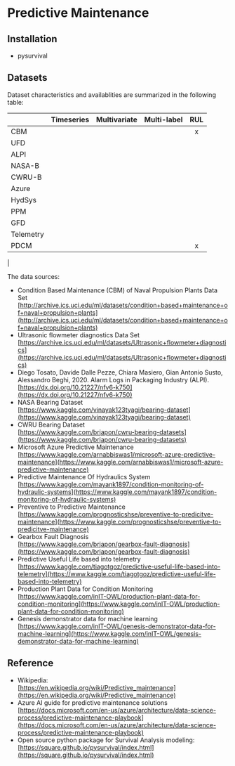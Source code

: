 # Predictive Maintenance

## Installation

- pysurvival

## Datasets

Dataset characteristics and availablities are summarized in the following table:

|      | Timeseries | Multivariate | Multi-label | RUL |
| :--- | :--: | :--: | :--: | :--: |
| CBM | | | | x |
| UFD | | | | |
| ALPI | | | | |
| NASA-B | | | | |
| CWRU-B | | | | |
| Azure | | | | |
| HydSys | | | | |
| PPM | | | |  |
| GFD | | | | |
| Telemetry  | | | | |
| PDCM | | | | x |
|


The data sources:
- Condition Based Maintenance (CBM) of Naval Propulsion Plants Data Set  
[http://archive.ics.uci.edu/ml/datasets/condition+based+maintenance+of+naval+propulsion+plants](http://archive.ics.uci.edu/ml/datasets/condition+based+maintenance+of+naval+propulsion+plants)
- Ultrasonic flowmeter diagnostics Data Set  
[https://archive.ics.uci.edu/ml/datasets/Ultrasonic+flowmeter+diagnostics](https://archive.ics.uci.edu/ml/datasets/Ultrasonic+flowmeter+diagnostics)
- Diego Tosato, Davide Dalle Pezze, Chiara Masiero, Gian Antonio Susto, Alessandro Beghi, 2020. Alarm Logs in Packaging Industry (ALPI).
[https://dx.doi.org/10.21227/nfv6-k750](https://dx.doi.org/10.21227/nfv6-k750)
- NASA Bearing Dataset  
[https://www.kaggle.com/vinayak123tyagi/bearing-dataset](https://www.kaggle.com/vinayak123tyagi/bearing-dataset)
- CWRU Bearing Dataset  
[https://www.kaggle.com/brjapon/cwru-bearing-datasets](https://www.kaggle.com/brjapon/cwru-bearing-datasets)
- Microsoft Azure Predictive Maintenance  
[https://www.kaggle.com/arnabbiswas1/microsoft-azure-predictive-maintenance](https://www.kaggle.com/arnabbiswas1/microsoft-azure-predictive-maintenance)
- Predictive Maintenance Of Hydraulics System  
[https://www.kaggle.com/mayank1897/condition-monitoring-of-hydraulic-systems](https://www.kaggle.com/mayank1897/condition-monitoring-of-hydraulic-systems)
- Preventive to Predictive Maintenance  
[https://www.kaggle.com/prognosticshse/preventive-to-predicitve-maintenance](https://www.kaggle.com/prognosticshse/preventive-to-predicitve-maintenance)
- Gearbox Fault Diagnosis  
[https://www.kaggle.com/brjapon/gearbox-fault-diagnosis](https://www.kaggle.com/brjapon/gearbox-fault-diagnosis)
- Predictive Useful Life based into telemetry  
[https://www.kaggle.com/tiagotgoz/predictive-useful-life-based-into-telemetry](https://www.kaggle.com/tiagotgoz/predictive-useful-life-based-into-telemetry)
- Production Plant Data for Condition Monitoring  
[https://www.kaggle.com/inIT-OWL/production-plant-data-for-condition-monitoring](https://www.kaggle.com/inIT-OWL/production-plant-data-for-condition-monitoring)
- Genesis demonstrator data for machine learning  
[https://www.kaggle.com/inIT-OWL/genesis-demonstrator-data-for-machine-learning](https://www.kaggle.com/inIT-OWL/genesis-demonstrator-data-for-machine-learning)


## Reference

- Wikipedia:  
[https://en.wikipedia.org/wiki/Predictive_maintenance](https://en.wikipedia.org/wiki/Predictive_maintenance)
- Azure AI guide for predictive maintenance solutions  
[https://docs.microsoft.com/en-us/azure/architecture/data-science-process/predictive-maintenance-playbook](https://docs.microsoft.com/en-us/azure/architecture/data-science-process/predictive-maintenance-playbook)
- Open source python package for Survival Analysis modeling:  
[https://square.github.io/pysurvival/index.html](https://square.github.io/pysurvival/index.html)